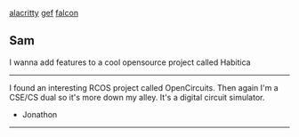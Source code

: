 [alacritty](https://github.com/jwilm/alacritty)
[gef](https://github.com/hugsy/gef)
[falcon](https://github.com/falconre/falcon)

Sam
-----------------------------------------------
I wanna add features to a cool opensource project called Habitica

-----------------------------------------------
I found an interesting RCOS project called OpenCircuits.
Then again I'm a CSE/CS dual so it's more down my alley.
It's a digital circuit simulator.

- Jonathon
-----------------------------------------------



